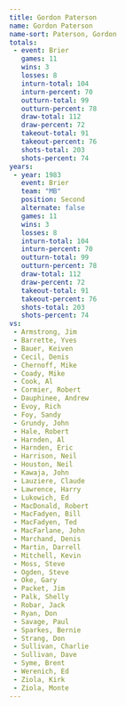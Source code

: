 ```yaml
---
title: Gordon Paterson
name: Gordon Paterson
name-sort: Paterson, Gordon
totals:
 - event: Brier
   games: 11
   wins: 3
   losses: 8
   inturn-total: 104
   inturn-percent: 70
   outturn-total: 99
   outturn-percent: 78
   draw-total: 112
   draw-percent: 72
   takeout-total: 91
   takeout-percent: 76
   shots-total: 203
   shots-percent: 74
years:
 - year: 1983
   event: Brier
   team: "MB"
   position: Second
   alternate: false
   games: 11
   wins: 3
   losses: 8
   inturn-total: 104
   inturn-percent: 70
   outturn-total: 99
   outturn-percent: 78
   draw-total: 112
   draw-percent: 72
   takeout-total: 91
   takeout-percent: 76
   shots-total: 203
   shots-percent: 74
vs:
 - Armstrong, Jim
 - Barrette, Yves
 - Bauer, Keiven
 - Cecil, Denis
 - Chernoff, Mike
 - Coady, Mike
 - Cook, Al
 - Cormier, Robert
 - Dauphinee, Andrew
 - Evoy, Rich
 - Foy, Sandy
 - Grundy, John
 - Hale, Robert
 - Harnden, Al
 - Harnden, Eric
 - Harrison, Neil
 - Houston, Neil
 - Kawaja, John
 - Lauziere, Claude
 - Lawrence, Harry
 - Lukowich, Ed
 - MacDonald, Robert
 - MacFadyen, Bill
 - MacFadyen, Ted
 - MacFarlane, John
 - Marchand, Denis
 - Martin, Darrell
 - Mitchell, Kevin
 - Moss, Steve
 - Ogden, Steve
 - Oke, Gary
 - Packet, Jim
 - Palk, Shelly
 - Robar, Jack
 - Ryan, Don
 - Savage, Paul
 - Sparkes, Bernie
 - Strang, Don
 - Sullivan, Charlie
 - Sullivan, Dave
 - Syme, Brent
 - Werenich, Ed
 - Ziola, Kirk
 - Ziola, Monte
---
```

